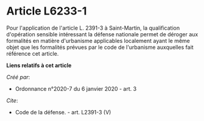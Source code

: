 # Article L6233-1

Pour l'application de l'article L. 2391-3 à Saint-Martin, la qualification d'opération sensible intéressant la défense
nationale permet de déroger aux formalités en matière d'urbanisme applicables localement ayant le même objet que les
formalités prévues par le code de l'urbanisme auxquelles fait référence cet article.

**Liens relatifs à cet article**

_Créé par_:

  - Ordonnance n°2020-7 du 6 janvier 2020 - art. 3

_Cite_:

  - Code de la défense. - art. L2391-3 (V)
